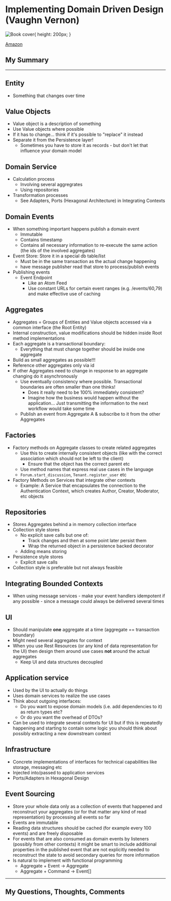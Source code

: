 
# Implementing Domain Driven Design (Vaughn Vernon)

![Book cover](https://m.media-amazon.com/images/P/0321834577.01._SCLZZZZZZZ_SX500_.jpg){ height: 200px; }

[Amazon](https://www.amazon.com/Implementing-Domain-Driven-Design-Vaughn-Vernon/dp/0321834577)

## My Summary

---

## Entity
- Something that changes over time

## Value Objects
- Value object is a description of something
- Use Value objects where possible
- If it has to change... think if it's possible to "replace" it instead
- Separate it from the Persistence layer!
  - Sometimes you have to store it as records - but don't let that influence your domain model


## Domain Service
- Calculation process
  - Involving several aggregrates
  - Using repositories
- Transformation processes
  - See Adapters, Ports (Hexagonal Architecture) in Integrating Contexts

## Domain Events
- When something important happens publish a domain event
  - Immutable
  - Contains timestamp
  - Contains all necessary information to re-execute the same action (the ids of the involved aggregates)
- Event Store: Store it in a special db table/list
  - Must be in the same transaction as the actual change happening
  - have message publisher read that store to process/publish events
- Publishing events
  - Event Endpoint
    - Like an Atom Feed
    - Use constant URLs for certain event ranges (e.g. /events/60,79) and make effective use of caching

## Aggregates
- Aggregates = Groups of Entities and Value objects accessed via a common interface (the Root Entity)
- Internal construction, value modifications should be hidden inside Root method implementations
- Each aggregate is a transactional boundary:
  - Everything that must change together should be inside one aggregate
- Build as small aggregates as possible!!!
- Reference other aggregates only via id
- If other Aggregates need to change in response to an aggregate changing do it asynchronously
  - Use eventually consistency where possible. Transactional boundaries are often smaller than one thinks!
    - Does it really need to be 100% immediately consistent?
    - Imagine how the business would happen without the application... Just transmitting the information to the next
      workflow would take some time
  - Publish an event from Aggregate A & subscribe to it from the other Aggregates

## Factories
- Factory methods on Aggregate classes to create related aggregates
  - Use this to create internally consistent objects (like with the correct association which should not be left
    to the client)
      - Ensure that the object has the correct parent etc
  - Use method names that express real use cases in the language
  - `Forum.start_discussion`, `Tenant.register_user` etc
- Factory Methods on Services that integrate other contexts
  - Example: A Service that encapsulates the connection to the Authentication Context, which creates Author, Creator,
    Moderator, etc objects


## Repositories
- Stores Aggregates behind a in memory collection interface
- Collection style stores
  - No explicit save calls but one of:
    - Track changes and then at some point later persist them
    - Wrap the returned object in a persistence backed decorator
  - Adding means storing
- Persistence style stores
  - Explicit save calls
- Collection style is preferable but not always feasible

## Integrating Bounded Contexts
- When using message services - make your event handlers idempotent if any possible - since a message could always be
  delivered several times

## UI
- Should manipulate **one** aggregate at a time (aggregate == transaction boundary)
- Might need several aggregates for context
- When you use Rest Resources (or any kind of data representation for the UI) then design them around use cases **not**
  around the actual aggregates
  - Keep UI and data structures decoupled

## Application service
- Used by the UI to actually do things
- Uses domain services to realize the use cases
- Think about outgoing interfaces:
  - Do you want to expose domain models (i.e. add dependencies to it) as return types etc?
  - Or do you want the overhead of DTOs?
- Can be used to integrate several contexts for UI but if this is repeatedly happening and starting to contain some
  logic you should think about possibly extracting a new downstream context

## Infrastructure
- Concrete implementations of interfaces for technical capabilities like storage, messaging etc
- Injected into/passed to application services
- Ports/Adapters in Hexagonal Design

## Event Sourcing
- Store your whole data only as a collection of events that happened and reconstruct your aggregates (or for that
  matter any kind of read representation) by processing all events so far
- Events are immutable
- Reading data structures should be cached (for example every 100 events) and are freely disposable
- For events that are also consumed as domain events by listeners (possibly from other contexts) it might be smart to
  include additional properties in the published event that are not explicitly needed to reconstruct the state to avoid
  secondary queries for more information
- Is natural to implement with functional programming
  - Aggregate + Event -> Aggregate
  - Aggregate + Command -> Event[]

---


## My Questions, Thoughts, Comments
